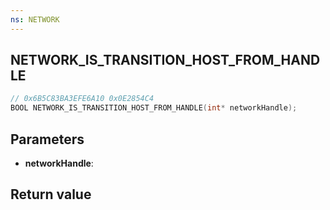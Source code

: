 ```yaml
---
ns: NETWORK
---
```

## NETWORK_IS_TRANSITION_HOST_FROM_HANDLE

```c
// 0x6B5C83BA3EFE6A10 0x0E2854C4
BOOL NETWORK_IS_TRANSITION_HOST_FROM_HANDLE(int* networkHandle);
```


## Parameters
* **networkHandle**: 

## Return value
